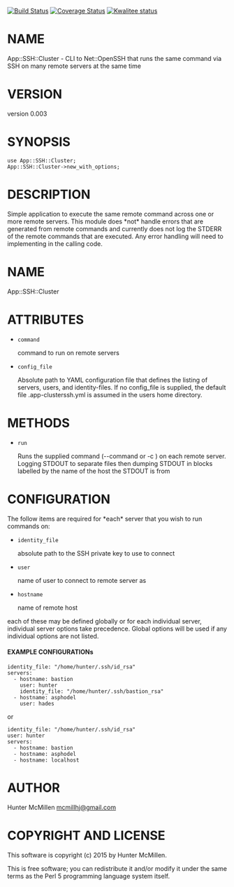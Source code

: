 [![Build Status](https://travis-ci.org/mcmillhj/App-SSH-Cluster.svg?branch=master)](https://travis-ci.org/mcmillhj/App-SSH-Cluster)
[![Coverage Status](https://coveralls.io/repos/mcmillhj/App-SSH-Cluster/badge.png?branch=master)](https://coveralls.io/r/mcmillhj/App-SSH-Cluster?branch=master)
[![Kwalitee status](http://cpants.cpanauthors.org/dist/App-SSH-Cluster.png)](http://cpants.charsbar.org/dist/overview/App-SSH-Cluster)

# NAME

App::SSH::Cluster - CLI to Net::OpenSSH that runs the same command via SSH on many remote servers at the same time

# VERSION

version 0.003

# SYNOPSIS

    use App::SSH::Cluster;
    App::SSH::Cluster->new_with_options;

# DESCRIPTION

Simple application to execute the same remote command across one or more remote servers. This module does \*not\* handle errors that are generated from remote commands and currently does not log the STDERR of the remote commands that are executed. Any error handling will need to implementing in the calling code.

# NAME 

App::SSH::Cluster

# ATTRIBUTES

- `command`

    command to run on remote servers

- `config_file`

    Absolute path to YAML configuration file that defines the listing of servers, users, and identity-files. If no config\_file is supplied, the default file .app-clusterssh.yml is assumed in the users home directory.

# METHODS

- `run`

    Runs the supplied command (--command <command> or -c <command>) on each remote server. Logging STDOUT to separate files then dumping STDOUT in blocks labelled by the name of the host the STDOUT is from 

# CONFIGURATION

The follow items are required for \*each\* server that you wish to run commands on:

- `identity_file` 

    absolute path to the SSH private key to use to connect 

- `user`

    name of user to connect to remote server as

- `hostname`

    name of remote host

each of these may be defined globally or for each individual server, individual server options take precedence. Global options will be used if any individual options are not listed.

#### EXAMPLE CONFIGURATIONs

    identity_file: "/home/hunter/.ssh/id_rsa"  
    servers:
      - hostname: bastion
        user: hunter
        identity_file: "/home/hunter/.ssh/bastion_rsa"
      - hostname: asphodel
        user: hades

or

    identity_file: "/home/hunter/.ssh/id_rsa"
    user: hunter
    servers:                                 
      - hostname: bastion                    
      - hostname: asphodel
      - hostname: localhost

# AUTHOR

Hunter McMillen <mcmillhj@gmail.com>

# COPYRIGHT AND LICENSE

This software is copyright (c) 2015 by Hunter McMillen.

This is free software; you can redistribute it and/or modify it under
the same terms as the Perl 5 programming language system itself.

